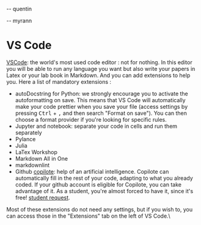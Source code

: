 -- quentin


-- myrann

# VS Code

[VSCode](https://code.visualstudio.com/): the world's most used code editor : not for nothing. In this editor you will be able to run any language you want but also write your papers in Latex or your lab book in Markdown. And you can add extensions to help you. Here a list of mandatory extensions :

- autoDocstring for Python: we strongly encourage you to activate the autoformatting on save. This means that VS Code will automatically make your code prettier when you save your file (access settings  by pressing <kbd>Ctrl</kbd> + <kbd>,</kbd> and then search "Format on save"). You can then choose a format provider if you're looking for specific rules.
- Jupyter and notebook: separate your code in cells and run them separately
- Pylance
- Julia
- LaTex Workshop
- Markdown All in One
- markdownlint
- Github [copilote](https://github.com/features/copilot): help of an artificial intelligence. Copilote can automatically fill in the rest of your code, adapting to what you already coded. If your github account is eligible for Copilote, you can take advantage of it. As a student, you're almost forced to have it, since it's free! [student request](https://docs.github.com/en/education/explore-the-benefits-of-teaching-and-learning-with-github-education/github-education-for-students/apply-to-github-education-as-a-student).


Most of these extensions do not need any settings, but if you wish to, you can access those in the "Extensions" tab on the left of VS Code.\